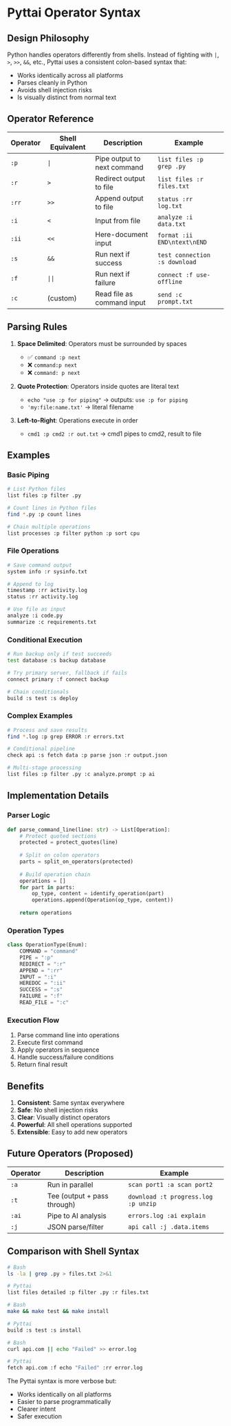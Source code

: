 # Pyttai Operator Syntax

## Design Philosophy

Python handles operators differently from shells. Instead of fighting with `|`, `>`, `>>`, `&&`, etc., Pyttai uses a consistent colon-based syntax that:
- Works identically across all platforms
- Parses cleanly in Python
- Avoids shell injection risks
- Is visually distinct from normal text

## Operator Reference

| Operator | Shell Equivalent | Description | Example |
|----------|------------------|-------------|---------|
| `:p` | `\|` | Pipe output to next command | `list files :p grep .py` |
| `:r` | `>` | Redirect output to file | `list files :r files.txt` |
| `:rr` | `>>` | Append output to file | `status :rr log.txt` |
| `:i` | `<` | Input from file | `analyze :i data.txt` |
| `:ii` | `<<` | Here-document input | `format :ii END\ntext\nEND` |
| `:s` | `&&` | Run next if success | `test connection :s download` |
| `:f` | `\|\|` | Run next if failure | `connect :f use-offline` |
| `:c` | (custom) | Read file as command input | `send :c prompt.txt` |

## Parsing Rules

1. **Space Delimited**: Operators must be surrounded by spaces
   - ✅ `command :p next`
   - ❌ `command:p next`
   - ❌ `command: p next`

2. **Quote Protection**: Operators inside quotes are literal text
   - `echo "use :p for piping"` → outputs: `use :p for piping`
   - `'my:file:name.txt'` → literal filename

3. **Left-to-Right**: Operations execute in order
   - `cmd1 :p cmd2 :r out.txt` → cmd1 pipes to cmd2, result to file

## Examples

### Basic Piping
```bash
# List Python files
list files :p filter .py

# Count lines in Python files
find *.py :p count lines

# Chain multiple operations
list processes :p filter python :p sort cpu
```

### File Operations
```bash
# Save command output
system info :r sysinfo.txt

# Append to log
timestamp :rr activity.log
status :rr activity.log

# Use file as input
analyze :i code.py
summarize :c requirements.txt
```

### Conditional Execution
```bash
# Run backup only if test succeeds
test database :s backup database

# Try primary server, fallback if fails
connect primary :f connect backup

# Chain conditionals
build :s test :s deploy
```

### Complex Examples
```bash
# Process and save results
find *.log :p grep ERROR :r errors.txt

# Conditional pipeline
check api :s fetch data :p parse json :r output.json

# Multi-stage processing
list files :p filter .py :c analyze.prompt :p ai
```

## Implementation Details

### Parser Logic
```python
def parse_command_line(line: str) -> List[Operation]:
    # Protect quoted sections
    protected = protect_quotes(line)
    
    # Split on colon operators
    parts = split_on_operators(protected)
    
    # Build operation chain
    operations = []
    for part in parts:
        op_type, content = identify_operation(part)
        operations.append(Operation(op_type, content))
    
    return operations
```

### Operation Types
```python
class OperationType(Enum):
    COMMAND = "command"
    PIPE = ":p"
    REDIRECT = ":r"
    APPEND = ":rr"
    INPUT = ":i"
    HEREDOC = ":ii"
    SUCCESS = ":s"
    FAILURE = ":f"
    READ_FILE = ":c"
```

### Execution Flow
1. Parse command line into operations
2. Execute first command
3. Apply operators in sequence
4. Handle success/failure conditions
5. Return final result

## Benefits

1. **Consistent**: Same syntax everywhere
2. **Safe**: No shell injection risks
3. **Clear**: Visually distinct operators
4. **Powerful**: All shell operations supported
5. **Extensible**: Easy to add new operators

## Future Operators (Proposed)

| Operator | Description | Example |
|----------|-------------|---------|
| `:a` | Run in parallel | `scan port1 :a scan port2` |
| `:t` | Tee (output + pass through) | `download :t progress.log :p unzip` |
| `:ai` | Pipe to AI analysis | `errors.log :ai explain` |
| `:j` | JSON parse/filter | `api call :j .data.items` |

## Comparison with Shell Syntax

```bash
# Bash
ls -la | grep .py > files.txt 2>&1

# Pyttai
list files detailed :p filter .py :r files.txt

# Bash
make && make test && make install

# Pyttai  
build :s test :s install

# Bash
curl api.com || echo "Failed" >> error.log

# Pyttai
fetch api.com :f echo "Failed" :rr error.log
```

The Pyttai syntax is more verbose but:
- Works identically on all platforms
- Easier to parse programmatically
- Clearer intent
- Safer execution